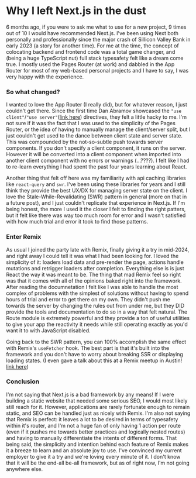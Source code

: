 # Why I left Next.js in the dust

6 months ago, if you were to ask me what to use for a new project, 9 times out of 10 I would have recommended Next.js. I've been using Next both personally and professionally since the major crash of Sillicon Valley Bank in early 2023 (a story for another time). For me at the time, the concept of colocating backend and frontend code was a total game changer, and (being a huge TypeScript nut) full stack typesafety felt like a dream come true. I mostly used the Pages Router (at work) and dabbled in the App Router for most of my web-based personal projects and I have to say, I was very happy with the experience.

### So what changed?

I wanted to love the App Router (I really did), but for whatever reason, I just couldn't get there. Since the first time Dan Abramov showcased the `"use client"`/`"use server"`([link here](https://www.youtube.com/watch?v=zMf_xeGPn6s)) directives, they felt a little hacky to me. I'm not sure if it was the fact that I was used to the simplicity of the Pages Router, or the idea of having to manually manage the client/server split, but I just couldn't get used to the dance between client state and server state. This was compounded by the not-so-subtle push towards server components. If you don't specify a client component, it runs on the server. However it will be converted into a client component when imported into another client component with no errors or warnings (...????). I felt like I had to re-learn everything I had spent the past four years learning about React.

Another thing that felt off here was my familiarity with api caching libraries like `react-query` and `swr`. I've been using these libraries for years and I still think they provide the best UX/DX for managing server state on the client. I love the Stale-While-Revalidating (SWR) pattern in general (more on that in a future post), and I just couldn't replicate that experience in Next.js. If I'm being honest, the more I used it the closer I felt to finding the right patters, but it felt like there was way too much room for error and I wasn't satisfied with how much trial and error it took to find those patterns.

### Enter Remix

As usual I joined the party late with Remix, finally giving it a try in mid-2024, and right away I could tell it was what I had been looking for. I loved the simplicity of it: loaders load data and pre-render the page, actions handle mutations and retrigger loaders after completion. Everything else is is just React the way it was meant to be. The thing that mad Remix feel so right was that it comes with all of the opinions baked right into the framework. After reading the documnetation I felt like I was able to handle the most complex of problems with the simplest of solutions without having to spend hours of trial and error to get there on my own. They didn't push me towards the server by changing the rules out from under me, but they DID provide the tools and documentation to do so in a way that felt natural. The Route module is extremely powerful and they provide a ton of useful utilities to give your app the reactivity it needs while still operating exactly as you'd want it to with JavaScript disabled.

Going back to the SWR pattern, you can 100% accomplish the same effect with Remix's `useFetcher` hook. The best part is that it's built into the framework and you don't have to worry about breaking SSR or displaying loading states. (I even gave a talk about this at a Remix meetup in Austin! [link here](https://www.youtube.com/watch?v=pkcqumHpL8w))

### Conclusion

I'm not saying that Next.js is a bad framework by any means! If I were building a static website that needed some serious SEO, I would most likely still reach for it. However, applications are rarely fortunate enough to remain static, and SEO can be handled just as nicely with Remix. I'm also not saying that Remix is perfect: it leaves a lot to be desired in terms of typesafety within it's router, and I'm not a huge fan of only having 1 action per route (even if it pushes me towards better practices and logically nested routes) and having to manually differentiate the intents of different forms. That being said, the simplicity and intention behind each feature of Remix makes it a breeze to learn and an absolute joy to use. I've convinced my current employer to give it a try and we're loving every minute of it. I don't know that it will be the end-all be-all framework, but as of right now, I'm not going anywhere else.
